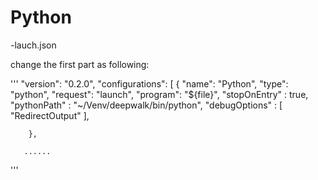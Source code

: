 
# Python
-lauch.json

change the first part as following:

'''
"version": "0.2.0",
    "configurations": [
        {
            "name": "Python",
            "type": "python",
            "request": "launch",
            "program": "${file}",
            "stopOnEntry" : true,
            "pythonPath" : "~/Venv/deepwalk/bin/python",
            "debugOptions" : [
                "RedirectOutput"
            ],

        },
       
       ......
   '''

